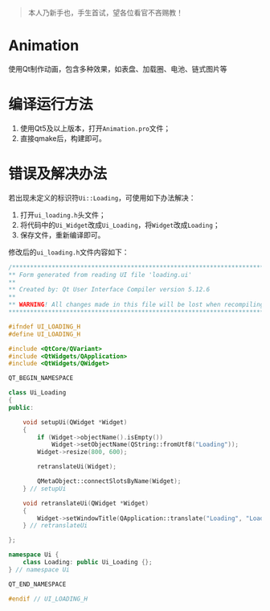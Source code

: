 > 本人乃新手也，手生首试，望各位看官不吝赐教！

# Animation
使用Qt制作动画，包含多种效果，如表盘、加载圈、电池、链式图片等

# 编译运行方法
1. 使用Qt5及以上版本，打开`Animation.pro`文件；
2. 直接qmake后，构建即可。

# 错误及解决办法
若出现未定义的标识符`Ui::Loading`，可使用如下办法解决：
1. 打开`ui_loading.h`头文件；
2. 将代码中的`Ui_Widget`改成`Ui_Loading`，将`Widget`改成`Loading`；
3. 保存文件，重新编译即可。

修改后的`ui_loading.h`文件内容如下：

```c++
/********************************************************************************
** Form generated from reading UI file 'loading.ui'
**
** Created by: Qt User Interface Compiler version 5.12.6
**
** WARNING! All changes made in this file will be lost when recompiling UI file!
********************************************************************************/

#ifndef UI_LOADING_H
#define UI_LOADING_H

#include <QtCore/QVariant>
#include <QtWidgets/QApplication>
#include <QtWidgets/QWidget>

QT_BEGIN_NAMESPACE

class Ui_Loading
{
public:

    void setupUi(QWidget *Widget)
    {
        if (Widget->objectName().isEmpty())
            Widget->setObjectName(QString::fromUtf8("Loading"));
        Widget->resize(800, 600);

        retranslateUi(Widget);

        QMetaObject::connectSlotsByName(Widget);
    } // setupUi

    void retranslateUi(QWidget *Widget)
    {
        Widget->setWindowTitle(QApplication::translate("Loading", "Loading", nullptr));
    } // retranslateUi

};

namespace Ui {
    class Loading: public Ui_Loading {};
} // namespace Ui

QT_END_NAMESPACE

#endif // UI_LOADING_H
```
